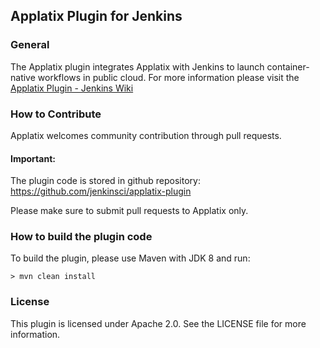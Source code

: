 ## Applatix Plugin for Jenkins

### General
The Applatix plugin integrates Applatix with Jenkins to launch container-native workflows in public cloud.
For more information please visit the [Applatix Plugin - Jenkins Wiki](http://wiki.jenkins-ci.org/display/JENKINS/Applatix+Plugin)

### How to Contribute
Applatix welcomes community contribution through pull requests.

#### Important:
The plugin code is stored in github repository:
https://github.com/jenkinsci/applatix-plugin

Please make sure to submit pull requests to Applatix only.

### How to build the plugin code
To build the plugin, please use Maven with JDK 8 and run:
```console
> mvn clean install
```
###  License
This plugin is licensed under Apache 2.0. See the LICENSE file for more information.
